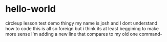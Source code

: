 # hello-world
circleup lesson test demo thingy
my name is josh and I dont understand how to code
this is all so foreign but i think its at least beggining to make more sense
I'm adding a new line that compares to my old one
command- 
